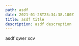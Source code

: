 ```yaml
---
path: asdf
date: 2021-01-28T23:34:38.100Z
title: asdf title
description: asdf descruption
---
```

asdf qwer xcv